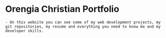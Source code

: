 # Orengia Christian Portfolio

    - On this website you can see some of my web development projects, my git repositories, my resume and everything you need to know me and my developer skills.

